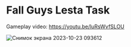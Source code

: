 # Fall Guys Lesta Task

Gameplay video: https://youtu.be/luRsWvfSLOU

![Снимок экрана 2023-10-23 093612](https://github.com/AbsShtrudell/fall-guys/assets/70441070/d4d33c5f-c929-413c-b252-5fef4c3ecfcd)

